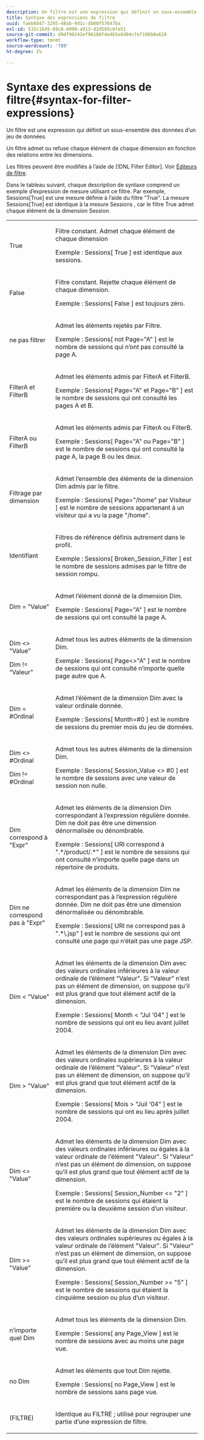 ```yaml
---
description: Un filtre est une expression qui définit un sous-ensemble des données d’un jeu de données.
title: Syntaxe des expressions de filtre
uuid: faeb6847-3295-48ab-9d1c-db00f57647ba
exl-id: 515c1645-69c8-4990-a913-d2d505c6fe51
source-git-commit: d9df90242ef96188f4e4b5e6d04cfef196b0a628
workflow-type: tm+mt
source-wordcount: '789'
ht-degree: 1%

---
```


# Syntaxe des expressions de filtre{#syntax-for-filter-expressions}

Un filtre est une expression qui définit un sous-ensemble des données d’un jeu de données.

Un filtre admet ou refuse chaque élément de chaque dimension en fonction des relations entre les dimensions.

Les filtres peuvent être modifiés à l’aide de [!DNL Filter Editor]. Voir [Éditeurs de filtre](../../../home/c-get-started/c-analysis-vis/c-filter-editors/c-filter-editors.md#concept-2f343ecbed8240f18b0c1f1eccef11e3).

Dans le tableau suivant, chaque description de syntaxe comprend un exemple d’expression de mesure utilisant ce filtre. Par exemple, Sessions[True] est une mesure définie à l’aide du filtre &quot;True&quot;. La mesure Sessions[True] est identique à la mesure Sessions , car le filtre True admet chaque élément de la dimension Session.

<table id="table_5D66E6C11B384460BAAA7A6130214594"> 
 <tbody> 
  <tr> 
   <td colname="col1"> <p>True </p> </td> 
   <td colname="col2"> <p>Filtre constant. Admet chaque élément de chaque dimension </p> <p>Exemple : Sessions[ True ] est identique aux sessions. </p> </td> 
  </tr> 
  <tr> 
   <td colname="col1"> <p>False </p> </td> 
   <td colname="col2"> <p>Filtre constant. Rejette chaque élément de chaque dimension. </p> <p>Exemple : Sessions[ False ] est toujours zéro. </p> </td> 
  </tr> 
  <tr> 
   <td colname="col1"> <p>ne pas filtrer </p> </td> 
   <td colname="col2"> <p>Admet les éléments rejetés par Filtre. </p> <p>Exemple : Sessions[ not Page="A" ] est le nombre de sessions qui n’ont pas consulté la page A. </p> </td> 
  </tr> 
  <tr> 
   <td colname="col1"> <p>FilterA et FilterB </p> </td> 
   <td colname="col2"> <p>Admet les éléments admis par FilterA et FilterB. </p> <p>Exemple : Sessions[ Page="A" et Page="B" ] est le nombre de sessions qui ont consulté les pages A et B. </p> </td> 
  </tr> 
  <tr> 
   <td colname="col1"> <p>FilterA ou FilterB </p> </td> 
   <td colname="col2"> <p>Admet les éléments admis par FilterA ou FilterB. </p> <p>Exemple : Sessions[ Page="A" ou Page="B" ] est le nombre de sessions qui ont consulté la page A, la page B ou les deux. </p> </td> 
  </tr> 
  <tr> 
   <td colname="col1"> <p>Filtrage par dimension </p> </td> 
   <td colname="col2"> <p>Admet l’ensemble des éléments de la dimension Dim admis par le filtre. </p> <p>Exemple : Sessions[ Page="/home" par Visiteur ] est le nombre de sessions appartenant à un visiteur qui a vu la page "/home". </p> </td> 
  </tr> 
  <tr> 
   <td colname="col1"> <p>Identifiant </p> </td> 
   <td colname="col2"> <p>Filtres de référence définis autrement dans le profil. </p> <p>Exemple : Sessions[ Broken_Session_Filter ] est le nombre de sessions admises par le filtre de session rompu. </p> </td> 
  </tr> 
  <tr> 
   <td colname="col1"> <p>Dim = "Value" </p> </td> 
   <td colname="col2"> <p>Admet l’élément donné de la dimension Dim. </p> <p>Exemple : Sessions[ Page="A" ] est le nombre de sessions qui ont consulté la page A. </p> </td> 
  </tr> 
  <tr> 
   <td colname="col1"> <p>Dim &lt;&gt; "Value" </p> <p>Dim != “Valeur” </p> </td> 
   <td colname="col2"> <p>Admet tous les autres éléments de la dimension Dim. </p> <p>Exemple : Sessions[ Page&lt;&gt;"A" ] est le nombre de sessions qui ont consulté n’importe quelle page autre que A. </p> </td> 
  </tr> 
  <tr> 
   <td colname="col1"> Dim = #Ordinal </td> 
   <td colname="col2"> <p>Admet l’élément de la dimension Dim avec la valeur ordinale donnée. </p> <p>Exemple : Sessions[ Month=#0 ] est le nombre de sessions du premier mois du jeu de données. </p> </td> 
  </tr> 
  <tr> 
   <td colname="col1"> <p>Dim &lt;&gt; #Ordinal </p> <p>Dim != #Ordinal </p> </td> 
   <td colname="col2"> <p>Admet tous les autres éléments de la dimension Dim. </p> <p>Exemple : Sessions[ Session_Value &lt;&gt; #0 ] est le nombre de sessions avec une valeur de session non nulle. </p> </td> 
  </tr> 
  <tr> 
   <td colname="col1"> <p>Dim correspond à "Expr" </p> </td> 
   <td colname="col2"> <p>Admet les éléments de la dimension Dim correspondant à l’expression régulière donnée. Dim ne doit pas être une dimension dénormalisée ou dénombrable. </p> <p>Exemple : Sessions[ URI correspond à ".*/product/.*" ] est le nombre de sessions qui ont consulté n’importe quelle page dans un répertoire de produits. </p> </td> 
  </tr> 
  <tr> 
   <td colname="col1"> <p>Dim ne correspond pas à "Expr" </p> </td> 
   <td colname="col2"> <p>Admet les éléments de la dimension Dim ne correspondant pas à l’expression régulière donnée. Dim ne doit pas être une dimension dénormalisée ou dénombrable. </p> <p>Exemple : Sessions[ URI ne correspond pas à ".*\.jsp" ] est le nombre de sessions qui ont consulté une page qui n’était pas une page JSP. </p> </td> 
  </tr> 
  <tr> 
   <td colname="col1"> <p>Dim &lt; "Value" </p> </td> 
   <td colname="col2"> <p>Admet les éléments de la dimension Dim avec des valeurs ordinales inférieures à la valeur ordinale de l’élément "Valeur". Si "Valeur" n’est pas un élément de dimension, on suppose qu’il est plus grand que tout élément actif de la dimension. </p> <p>Exemple : Sessions[ Month &lt; "Jul ‘04" ] est le nombre de sessions qui ont eu lieu avant juillet 2004. </p> </td> 
  </tr> 
  <tr> 
   <td colname="col1"> <p>Dim &gt; "Value" </p> </td> 
   <td colname="col2"> <p>Admet les éléments de la dimension Dim avec des valeurs ordinales supérieures à la valeur ordinale de l’élément "Valeur". Si "Valeur" n’est pas un élément de dimension, on suppose qu’il est plus grand que tout élément actif de la dimension. </p> <p>Exemple : Sessions[ Mois &gt; "Juil ‘04" ] est le nombre de sessions qui ont eu lieu après juillet 2004. </p> </td> 
  </tr> 
  <tr> 
   <td colname="col1"> <p>Dim &lt;= "Value" </p> </td> 
   <td colname="col2"> <p>Admet les éléments de la dimension Dim avec des valeurs ordinales inférieures ou égales à la valeur ordinale de l’élément "Valeur". Si "Valeur" n’est pas un élément de dimension, on suppose qu’il est plus grand que tout élément actif de la dimension. </p> <p>Exemple : Sessions[ Session_Number &lt;= "2" ] est le nombre de sessions qui étaient la première ou la deuxième session d’un visiteur. </p> </td> 
  </tr> 
  <tr> 
   <td colname="col1"> Dim &gt;= "Value" </td> 
   <td colname="col2"> <p>Admet les éléments de la dimension Dim avec des valeurs ordinales supérieures ou égales à la valeur ordinale de l’élément "Valeur". Si "Valeur" n’est pas un élément de dimension, on suppose qu’il est plus grand que tout élément actif de la dimension. </p> <p>Exemple : Sessions[ Session_Number &gt;= "5" ] est le nombre de sessions qui étaient la cinquième session ou plus d’un visiteur. </p> </td> 
  </tr> 
  <tr> 
   <td colname="col1"> <p>n’importe quel Dim </p> </td> 
   <td colname="col2"> <p>Admet tous les éléments de la dimension Dim. </p> <p>Exemple : Sessions[ any Page_View ] est le nombre de sessions avec au moins une page vue. </p> </td> 
  </tr> 
  <tr> 
   <td colname="col1"> <p>no Dim </p> </td> 
   <td colname="col2"> <p>Admet les éléments que tout Dim rejette. </p> <p>Exemple : Sessions[ no Page_View ] est le nombre de sessions sans page vue. </p> </td> 
  </tr> 
  <tr> 
   <td colname="col1"> <p>(FILTRE) </p> </td> 
   <td colname="col2"> <p>Identique au FILTRE ; utilisé pour regrouper une partie d’une expression de filtre. </p> </td> 
  </tr> 
 </tbody> 
</table>
